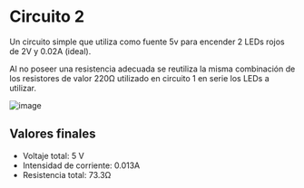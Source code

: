 # Circuito 2
Un circuito simple que utiliza como fuente 5v para encender 2 LEDs rojos de 2V y 0.02A (ideal). 

Al no poseer una resistencia adecuada se reutiliza la misma combinación de los resistores de valor 220Ω utilizado en circuito 1 en serie los LEDs a utilizar.

![image](https://github.com/user-attachments/assets/4164632c-a53b-4a00-ad7f-e920fcadc23a)

## Valores finales
- Voltaje total: 5 V
- Intensidad de corriente: 0.013A
- Resistencia total: 73.3Ω
